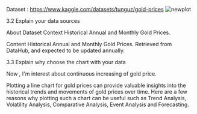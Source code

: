 
Dataset : https://www.kaggle.com/datasets/tunguz/gold-prices
![newplot](https://github.com/spalmpppy/Homework_Plotly/assets/157299606/1052e056-2115-4e10-ab1b-840e87ccf112)

3.2 Explain your data sources

About Dataset
Context
Historical Annual and Monthly Gold Prices.

Content
Historical Annual and Monthly Gold Prices. Retrieved from DataHub, and expected to be updated annually.

3.3 Explain why choose the chart with your data

Now , I'm interest about continuous increasing of gold price.

Plotting a line chart for gold prices can provide valuable insights into the historical trends and movements of gold prices over time. Here are a few reasons why plotting such a chart can be useful 
such as Trend Analysis, Volatility Analysis, Comparative Analysis, Event Analysis and Forecasting.
